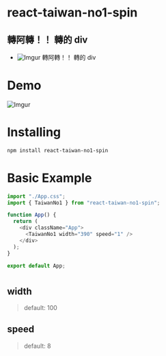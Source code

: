 # react-taiwan-no1-spin

## 轉阿轉！！ 轉的 div

- ![Imgur](https://i.imgur.com/sFmQEM9.jpg) 轉阿轉！！ 轉的 div

# Demo

![Imgur](https://i.imgur.com/OhlxYrn.gifv)

# Installing

```bash
npm install react-taiwan-no1-spin
```

# Basic Example

```js
import "./App.css";
import { TaiwanNo1 } from "react-taiwan-no1-spin";

function App() {
  return (
    <div className="App">
      <TaiwanNo1 width="390" speed="1" />
    </div>
  );
}

export default App;
```

# <TaiwanNo1 />

## width

> default: 100

## speed

> default: 8
